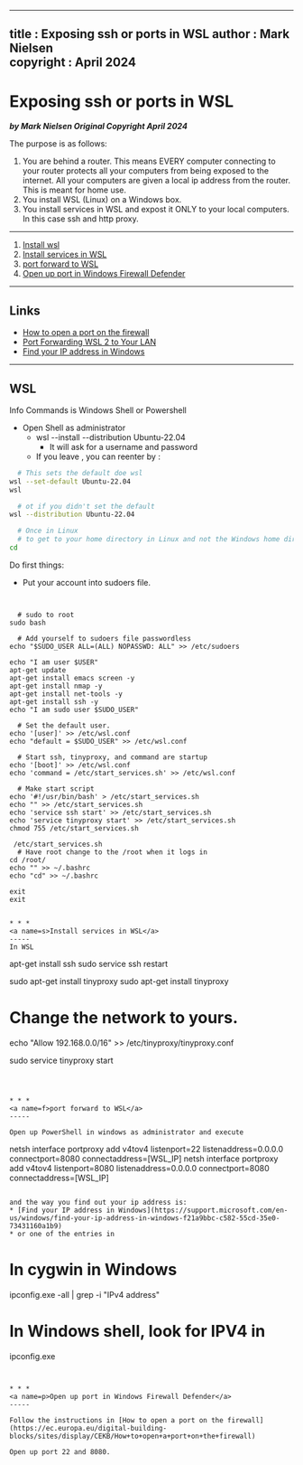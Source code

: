  
---
title :  Exposing ssh or ports in WSL
author : Mark Nielsen  
copyright : April 2024  
---


Exposing ssh or ports in WSL
==============================

_**by Mark Nielsen
Original Copyright April 2024**_

The purpose is as follows:
1. You are behind a router. This means EVERY computer connecting to your router
protects all your computers from being exposed to the internet. All your
computers are given a local ip address from the router. This is meant for home use.
2. You install WSL (Linux) on a Windows box.
3. You install services in WSL and expost it ONLY to your local computers. In this case ssh and http proxy.

***

1. [Install wsl](#wsl)
2. [Install services in WSL](#s)
3. [port forward to WSL](#f)
4. [Open up port in Windows Firewall Defender](#p)


* * *
<a name=Links></a>Links
-----
* [How to open a port on the firewall](https://ec.europa.eu/digital-building-blocks/sites/display/CEKB/How+to+open+a+port+on+the+firewall)
* [Port Forwarding WSL 2 to Your LAN](https://jwstanly.com/blog/article/Port+Forwarding+WSL+2+to+Your+LAN)
* [Find your IP address in Windows](https://support.microsoft.com/en-us/windows/find-your-ip-address-in-windows-f21a9bbc-c582-55cd-35e0-73431160a1b9)

* * *
<a name=wsl>WSL</a>
-----

Info Commands is Windows Shell or Powershell

* Open Shell as administrator
    * wsl --install --distribution  Ubuntu-22.04
       * It will ask for a username and password
    * If you leave , you can reenter by :
```bash
  # This sets the default doe wsl
wsl --set-default Ubuntu-22.04
wsl

  # ot if you didn't set the default
wsl --distribution Ubuntu-22.04

  # Once in Linux
  # to get to your home directory in Linux and not the Windows home directory
cd
```

Do first things:
* Put your account into sudoers file.

```text


  # sudo to root
sudo bash

  # Add yourself to sudoers file passwordless
echo "$SUDO_USER ALL=(ALL) NOPASSWD: ALL" >> /etc/sudoers

echo "I am user $USER"
apt-get update
apt-get install emacs screen -y
apt-get install nmap -y
apt-get install net-tools -y
apt-get install ssh -y
echo "I am sudo user $SUDO_USER"

  # Set the default user.
echo '[user]' >> /etc/wsl.conf
echo "default = $SUDO_USER" >> /etc/wsl.conf

  # Start ssh, tinyproxy, and command are startup
echo '[boot]' >> /etc/wsl.conf
echo 'command = /etc/start_services.sh' >> /etc/wsl.conf

  # Make start script
echo '#!/usr/bin/bash' > /etc/start_services.sh
echo "" >> /etc/start_services.sh
echo 'service ssh start' >> /etc/start_services.sh
echo 'service tinyproxy start' >> /etc/start_services.sh
chmod 755 /etc/start_services.sh

 /etc/start_services.sh
  # Have root change to the /root when it logs in
cd /root/
echo "" >> ~/.bashrc
echo "cd" >> ~/.bashrc

exit
exit


* * *
<a name=s>Install services in WSL</a>
-----
In WSL
```
apt-get install ssh
sudo service ssh restart

 sudo apt-get install tinyproxy
 sudo apt-get install tinyproxy

   # Change the network to yours. 
echo "Allow 192.168.0.0/16" >> /etc/tinyproxy/tinyproxy.conf

sudo service tinyproxy start

```



* * *
<a name=f>port forward to WSL</a>
-----

Open up PowerShell in windows as administrator and execute

```
netsh interface portproxy add v4tov4 listenport=22 listenaddress=0.0.0.0 connectport=8080 connectaddress=[WSL_IP]
netsh interface portproxy add v4tov4 listenport=8080 listenaddress=0.0.0.0 connectport=8080 connectaddress=[WSL_IP]

```

and the way you find out your ip address is:
* [Find your IP address in Windows](https://support.microsoft.com/en-us/windows/find-your-ip-address-in-windows-f21a9bbc-c582-55cd-35e0-73431160a1b9)
* or one of the entries in
```
  # In cygwin in Windows
ipconfig.exe -all | grep -i "IPv4 address"

 # In Windows shell, look for IPV4 in
 ipconfig.exe

```


* * *
<a name=p>Open up port in Windows Firewall Defender</a>
-----

Follow the instructions in [How to open a port on the firewall](https://ec.europa.eu/digital-building-blocks/sites/display/CEKB/How+to+open+a+port+on+the+firewall)

Open up port 22 and 8080.
